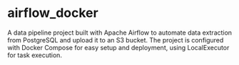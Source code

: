 # airflow_docker
A data pipeline project built with Apache Airflow to automate data extraction from PostgreSQL and upload it to an S3 bucket. The project is configured with Docker Compose for easy setup and deployment, using LocalExecutor for task execution.
